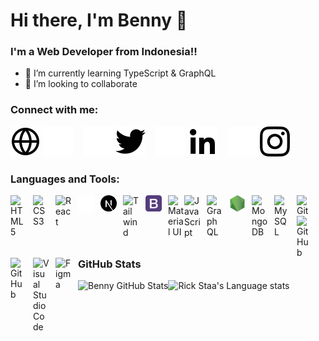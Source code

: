 # Hi there, I'm Benny 👋

### I'm a Web Developer from Indonesia!!

- 🌱 I’m currently learning TypeScript & GraphQL
- 👯 I’m looking to collaborate

### Connect with me:

[![website](./img/globe-light.svg)](https://bennyds.netlify.app/#gh-light-mode-only)
[![website](./img/globe-dark.svg)](https://bennyds.netlify.app/#gh-dark-mode-only)
&nbsp;&nbsp;
[![website](./img/twitter-light.svg)](https://twitter.com/bendama#gh-light-mode-only)
[![website](./img/twitter-dark.svg)](https://twitter.com/bendama#gh-dark-mode-only)
&nbsp;&nbsp;
[![website](./img/linkedin-light.svg)](https://www.linkedin.com/in/bennydrs/#gh-light-mode-only)
[![website](./img/linkedin-dark.svg)](https://www.linkedin.com/in/bennydrs/#gh-dark-mode-only)
&nbsp;&nbsp;
[![website](./img/instagram-light.svg)](https://instagram.com/benny_ds#gh-light-mode-only)
[![website](./img/instagram-dark.svg)](https://instagram.com/benny_ds#gh-dark-mode-only)

### Languages and Tools:

[<img align="left" alt="HTML5" width="26px" src="https://cdn.jsdelivr.net/gh/devicons/devicon/icons/html5/html5-original.svg" style="padding-right:10px;" />](https://html.com/)
[<img align="left" alt="CSS3" width="26px" src="https://cdn.jsdelivr.net/gh/devicons/devicon/icons/css3/css3-original.svg" style="padding-right:10px;" />](https://developer.mozilla.org/en-US/docs/Web/CSS)
[<img align="left" alt="React" width="26px" src="https://cdn.jsdelivr.net/gh/devicons/devicon/icons/react/react-original.svg" style="padding-right:10px;" />](https://reactjs.org/)
[<img align="left" alt="Next" width="26px" src="./img/next-light.svg" style="padding-right:10px;" />](https://nextjs.org/#gh-light-mode-only)
[<img align="left" alt="Next" width="26px" src="./img/next-dark.svg" style="padding-right:10px;" />](https://nextjs.org/#gh-dark-mode-only)
[<img align="left" alt="Tailwind" width="26px" src="https://cdn.jsdelivr.net/gh/devicons/devicon/icons/tailwindcss/tailwindcss-plain.svg" style="padding-right:10px;" />](https://tailwindcss.com/)
[<img align="left" alt="Bootstrap" width="26px" src="https://raw.githubusercontent.com/github/explore/80688e429a7d4ef2fca1e82350fe8e3517d3494d/topics/bootstrap/bootstrap.png" style="padding-right:10px;" />](https://getbootstrap.com/)
[<img align="left" alt="Material UI" width="26px" src="https://cdn.jsdelivr.net/gh/devicons/devicon/icons/materialui/materialui-plain.svg" />](https://mui.com/)
[<img align="left" alt="JavaScript" width="26px" src="https://cdn.jsdelivr.net/gh/devicons/devicon/icons/javascript/javascript-original.svg" style="padding-right:10px;" />](https://www.javascript.com/)
[<img align="left" alt="GraphQL" width="26px" src="https://cdn.jsdelivr.net/gh/devicons/devicon/icons/graphql/graphql-plain.svg" style="padding-right:10px;" />](https://graphql.org/)
[<img align="left" alt="Node.js" width="26px" src="https://raw.githubusercontent.com/github/explore/80688e429a7d4ef2fca1e82350fe8e3517d3494d/topics/nodejs/nodejs.png" style="padding-right:10px;" />](https://nodejs.org/)
[<img align="left" alt="MongoDB" width="26px" src="https://cdn.jsdelivr.net/gh/devicons/devicon/icons/mongodb/mongodb-original.svg" style="padding-right:10px;" />](https://www.mongodb.com/)
[<img align="left" alt="MySQL" width="26px" src="https://cdn.jsdelivr.net/gh/devicons/devicon/icons/mysql/mysql-original.svg" style="padding-right:10px;" />](https://www.mysql.com/)
[<img align="left" alt="Git" width="26px" src="https://cdn.jsdelivr.net/gh/devicons/devicon/icons/git/git-original.svg" style="padding-right:10px;" />](https://git-scm.com/)
[<img align="left" alt="GitHub" width="26px" src="https://user-images.githubusercontent.com/3369400/139447912-e0f43f33-6d9f-45f8-be46-2df5bbc91289.png" style="padding-right:10px;" />](https://github.com/bennydrs#gh-dark-mode-only)
[<img align="left" alt="GitHub" width="26px" src="https://user-images.githubusercontent.com/3369400/139448065-39a229ba-4b06-434b-bc67-616e2ed80c8f.png" style="padding-right:10px;" />](https://github.com/bennydrs#gh-light-mode-only)
[<img align="left" alt="Visual Studio Code" width="26px" src="https://cdn.jsdelivr.net/gh/devicons/devicon/icons/vscode/vscode-original.svg" style="padding-right:10px;" />](https://code.visualstudio.com/)
[<img align="left" alt="Figma" width="26px" src="https://cdn.jsdelivr.net/gh/devicons/devicon/icons/figma/figma-original.svg" style="padding-right:10px;" />](https://figma.com/)

<br />
<br />

### GitHub Stats

  <img height=200 src="https://github-readme-stats-git-master-rstaa-rickstaa.vercel.app/api/top-langs/?username=bennydrs&layout=compact&langs_count=10&hide_border=1&role=OWNER&title_color=27AE60&bg_color=09131B&text_color=ffffff&border_color=0c1a25" alt="Rick Staa's Language stats" />
  <img height=200 align="left" alt="Benny GitHub Stats" src="https://github-readme-stats.vercel.app/api?username=bennydrs&show_icons=true&hide_border=false&title_color=27AE60&icon_color=ABD1C3&bg_color=09131B&text_color=ffffff&border_color=0c1a25" />
